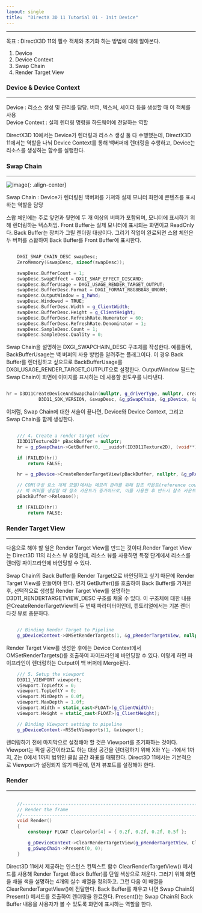 ```yaml
---
layout: single
title:  "DirectX 3D 11 Tutorial 01 - Init Device"
---
```


---

목표 : DirectX3D 11의 필수 객체와 초기화 하는 방법에 대해 알아본다.

1. Device
2. Device Context
3. Swap Chain
4. Render Target View

### Device & Device Context
---

Device : 리소스 생성 및 관리를 담당. 버퍼, 텍스처, 셰이더 등을 생성할 때 이 객체를 사용  
Device Context : 실제 렌더링 명령을 하드웨어에 전달하는 역할

DirectX3D 10에서는 Device가 렌더링과 리소스 생성 둘 다 수행했는데, DirectX3D 11에서는 역할을 나눠 Device Context를 통해 백버퍼에 렌더링을 수행하고, Device는리소스를 생성하는 함수를 실행한다.

### Swap Chain
---

![image](https://techpubs.jurassic.nl/manuals/nt/developer/Perf_GetStarted/sgi_html/figures/double.buffering.gif){: .align-center}

Swap Chain : Device가 렌더링된 백버퍼를 가져와 실제 모니터 화면에 콘텐츠를 표시하는 역할을 담당

스왑 체인에는 주로 앞면과 뒷면에 두 개 이상의 버퍼가 포함되며, 모니터에 표시하기 위해 렌더링하는 텍스처임. Front Buffer는 실제 모니터에 표시되는 화면이고 ReadOnly다. Back Buffer는 장치가 그릴 렌더링 대상이다. 그리기 작업이 완료되면 스왑 체인은 두 버퍼를 스왑하여  Back Buffer를 Front Buffer에 표시한다.

```c++

    DXGI_SWAP_CHAIN_DESC swapDesc;
	ZeroMemory(&swapDesc, sizeof(swapDesc));

	swapDesc.BufferCount = 1;
	swapDesc.SwapEffect = DXGI_SWAP_EFFECT_DISCARD;
	swapDesc.BufferUsage = DXGI_USAGE_RENDER_TARGET_OUTPUT;
	swapDesc.BufferDesc.Format = DXGI_FORMAT_R8G8B8A8_UNORM;
	swapDesc.OutputWindow = g_hWnd;
	swapDesc.Windowed = TRUE;
	swapDesc.BufferDesc.Width = g_ClientWidth;
	swapDesc.BufferDesc.Height = g_ClientHeight;
	swapDesc.BufferDesc.RefreshRate.Numerator = 60;
	swapDesc.BufferDesc.RefreshRate.Denominator = 1;
	swapDesc.SampleDesc.Count = 1;
	swapDesc.SampleDesc.Quality = 0;

```

Swap Chain을 설명하는 DXGI_SWAPCHAIN_DESC 구조체​를 작성한다. 예를들어, BackBufferUsage는 백 버퍼의 사용 방법을 알려주는 플래그이다. 이 경우 Back Buffer를 렌더링하고 싶으므로 BackBufferUsage를 DXGI_USAGE_RENDER_TARGET_OUTPUT으로 설정한다. OutputWindow 필드는 Swap Chain이 화면에 이미지를 표시하는 데 사용할 윈도우를 나타낸다.

```c++

hr = D3D11CreateDeviceAndSwapChain(nullptr, g_driverType, nullptr, createDeviceFlags, featureLevels, numFeatureLevels,
			D3D11_SDK_VERSION, &swapDesc, &g_pSwapChain, &g_pDevice, &g_featureLevel, &g_pDeviceContext);

```

이처럼, Swap Chain에 대한 서술이 끝나면, Device와 Device Context, 그리고 Swap Chain을 함께 생성한다.

```c++

    /// 4. Create a render target view
	ID3D11Texture2D* pBackBuffer = nullptr;
	hr = g_pSwapChain->GetBuffer(0, __uuidof(ID3D11Texture2D), (void**)&pBackBuffer);

	if (FAILED(hr))
		return FALSE;

	hr = g_pDevice->CreateRenderTargetView(pBackBuffer, nullptr, &g_pRenderTargetView);

	// COM(구성 요소 개체 모델)에서는 메모리 관리를 위해 참조 카운트(reference count)를 사용합니다.
	// 백 버퍼를 생성할 때 참조 카운트가 증가하므로, 이를 사용한 후 반드시 참조 카운트를 감소시켜야 합니다.
	pBackBuffer->Release();

	if (FAILED(hr))
		return FALSE;

```

### Render Target View
---

다음으로 해야 할 일은 Render Target View를 만드는 것이다.Render Target View는 Direct3D 11의 리소스 뷰 유형인데, 리소스 뷰를 사용하면 특정 단계에서 리소스를 렌더링 파이프라인에 바인딩할 수 있다.

Swap Chain의 Back Buffer를 Render Target으로 바인딩하고 싶기 때문에 Render Target View를 만들어야 한다. 먼저 GetBuffer()를 호출하여 Back Buffer를 가져온 후, 선택적으로 생성할 Render Target View를 설명하는 D3D11_RENDERTARGETVIEW_DESC 구조를 채울 수 있다. 이 구조체에 대한 내용은CreateRenderTargetView의 두 번째 파라미터이인데, 튜토리얼에서는 기본 렌더 타깃 뷰로 충분하다.

```c++

    // Binding Render Target to Pipeline
	g_pDeviceContext->OMSetRenderTargets(1, &g_pRenderTargetView, nullptr);

```

Render Target View를 생성한 후에는 Device Context에서 OMSetRenderTargets()를 호출하여 파이프라인에 바인딩할 수 있다. 이렇게 하면 파이프라인이 렌더링하는 Output이 백 버퍼에 Merge된다.

```c++
    /// 5. Setup the viewport
	D3D11_VIEWPORT viewport;
	viewport.TopLeftX = 0;
	viewport.TopLeftY = 0;
	viewport.MinDepth = 0.0f;
	viewport.MaxDepth = 1.0f;
	viewport.Width = static_cast<FLOAT>(g_ClientWidth);
	viewport.Height = static_cast<FLOAT>(g_ClientHeight);

	// Binding Viewport setting to pipeline
	g_pDeviceContext->RSSetViewports(1, &viewport);
```

렌더링하기 전에 마지막으로 설정해야 할 것은 Viewport를 초기화하는 것이다. Viewport는 픽셀 공간이라고도 하는 대상 공간을 렌더링하기 위해 X와 Y는 -1에서 1까지, Z는 0에서 1까지 범위인 클립 공간 좌표를 매핑한다. Direct3D 11에서는 기본적으로 Viewport가 설정되지 않기 때문에, 먼저 뷰포트를 설정해야 한다.

### Render
---

```c++

    //--------------------------------------------------------------------------------------
    // Render the frame
    //--------------------------------------------------------------------------------------
    void Render()
    {
        constexpr FLOAT ClearColor[4] = { 0.2f, 0.2f, 0.2f, 0.5f };

        g_pDeviceContext->ClearRenderTargetView(g_pRenderTargetView, ClearColor);
        g_pSwapChain->Present(0, 0);
    }

```

Direct3D 11에서 제공하는 인스턴스 컨텍스트 함수 ClearRenderTargetView() 메서드를 사용해 Render Target (Back Buffer)를 단일 색상으로 채운다. 그러기 위해 화면을 채울 색을 설명하는 4개의 실수 배열을 정의하고. 그런 다음 이 배열을 ClearRenderTargetView()에 전달한다. Back Buffer를 채우고 나면 Swap Chain의 Present() 메서드를 호출하여 렌더링을 완료한다. Present()는 Swap Chain의 Back Buffer 내용을 사용자가 볼 수 있도록 화면에 표시하는 역할을 한다.